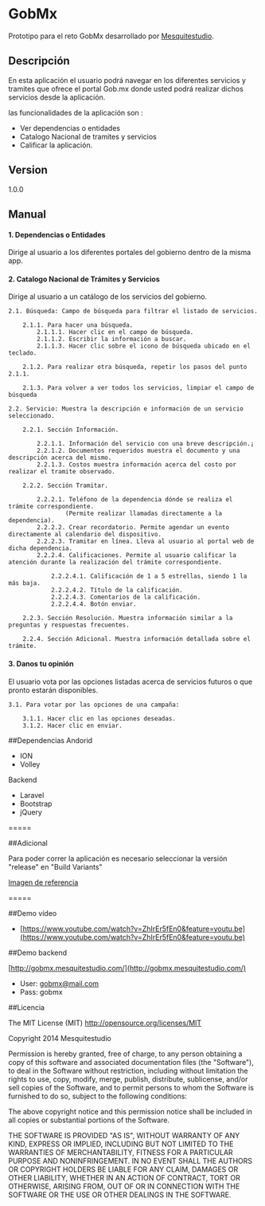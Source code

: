 # GobMx

Prototipo para el reto  GobMx  desarrollado por [Mesquitestudio](http://www.mesquitestudio.com). 


Descripción
-----------
En esta aplicación el usuario podrá navegar en los diferentes servicios y tramites que ofrece el portal Gob.mx  donde usted podrá realizar dichos servicios desde la aplicación.

las funcionalidades de la aplicación son : 
- Ver dependencias o entidades
- Catalogo Nacional de tramites y servicios
- Calificar la aplicación.


Version
----
1.0.0


Manual
----

#### 1. Dependencias o Entidades ####

 Dirige al usuario a los diferentes portales del gobierno dentro de la misma app. 
#### 2. Catalogo Nacional de Trámites y Servicios ####

 Dirige al usuario a un catálogo de los servicios del gobierno. 

	2.1. Búsqueda: Campo de búsqueda para filtrar el listado de servicios.

		2.1.1. Para hacer una búsqueda.
			2.1.1.1. Hacer clic en el campo de búsqueda.
			2.1.1.2. Escribir la información a buscar.
			2.1.1.3. Hacer clic sobre el icono de búsqueda ubicado en el teclado.

		2.1.2. Para realizar otra búsqueda, repetir los pasos del punto 2.1.1.

		2.1.3. Para volver a ver todos los servicios, limpiar el campo de búsqueda

	2.2. Servicio: Muestra la descripción e información de un servicio seleccionado.

		2.2.1. Sección Información.

			2.2.1.1. Información del servicio con una breve descripción.¡
			2.2.1.2. Documentos requeridos muestra el documento y una descripción acerca del mismo.
			2.2.1.3. Costos muestra información acerca del costo por realizar el tramite observado.

		2.2.2. Sección Tramitar.

			2.2.2.1. Teléfono de la dependencia dónde se realiza el trámite correspondiente.
					(Permite realizar llamadas directamente a la dependencia).
			2.2.2.2. Crear recordatorio. Permite agendar un evento directamente al calendario del dispositivo.
			2.2.2.3. Tramitar en línea. Lleva al usuario al portal web de dicha dependencia.
			2.2.2.4. Calificaciones. Permite al usuario calificar la atención durante la realización del trámite correspondiente. 

				2.2.2.4.1. Calificación de 1 a 5 estrellas, siendo 1 la más baja.
				2.2.2.4.2. Título de la calificación.
				2.2.2.4.3. Comentarios de la calificación.
				2.2.2.4.4. Botón enviar.

		2.2.3. Sección Resolución. Muestra información similar a la preguntas y respuestas frecuentes.

		2.2.4. Sección Adicional. Muestra información detallada sobre el trámite.

#### 3. Danos tu opinión ####

 El usuario vota por las opciones listadas acerca de servicios futuros o que pronto estarán disponibles. 

	3.1. Para votar por las opciones de una campaña:

		3.1.1. Hacer clic en las opciones deseadas.
		3.1.2. Hacer clic en enviar.


##Dependencias
 Andorid  
- ION
- Volley
 
 Backend
 - Laravel
 - Bootstrap
 - jQuery 

=====

##Adicional

 Para poder correr la aplicación es necesario seleccionar la versión "release" en "Build Variants" 

[Imagen de referencia](https://www.dropbox.com/s/iqboaezbej2wamp/build%20variants.png?dl=0)

=====

##Demo vídeo

- [https://www.youtube.com/watch?v=ZhIrEr5fEn0&feature=youtu.be](https://www.youtube.com/watch?v=ZhIrEr5fEn0&feature=youtu.be)

##Demo backend

[http://gobmx.mesquitestudio.com/](http://gobmx.mesquitestudio.com/)

- User: gobmx@mail.com
- Pass: gobmx

##Licencia

The MIT License (MIT)
    http://opensource.org/licenses/MIT

Copyright 2014 Mesquitestudio

Permission is hereby granted, free of charge, to any person obtaining a copy
of this software and associated documentation files (the "Software"), to deal
in the Software without restriction, including without limitation the rights
to use, copy, modify, merge, publish, distribute, sublicense, and/or sell
copies of the Software, and to permit persons to whom the Software is
furnished to do so, subject to the following conditions:

The above copyright notice and this permission notice shall be included in
all copies or substantial portions of the Software.

THE SOFTWARE IS PROVIDED "AS IS", WITHOUT WARRANTY OF ANY KIND, EXPRESS OR
IMPLIED, INCLUDING BUT NOT LIMITED TO THE WARRANTIES OF MERCHANTABILITY,
FITNESS FOR A PARTICULAR PURPOSE AND NONINFRINGEMENT. IN NO EVENT SHALL THE
AUTHORS OR COPYRIGHT HOLDERS BE LIABLE FOR ANY CLAIM, DAMAGES OR OTHER
LIABILITY, WHETHER IN AN ACTION OF CONTRACT, TORT OR OTHERWISE, ARISING FROM,
OUT OF OR IN CONNECTION WITH THE SOFTWARE OR THE USE OR OTHER DEALINGS IN
THE SOFTWARE.